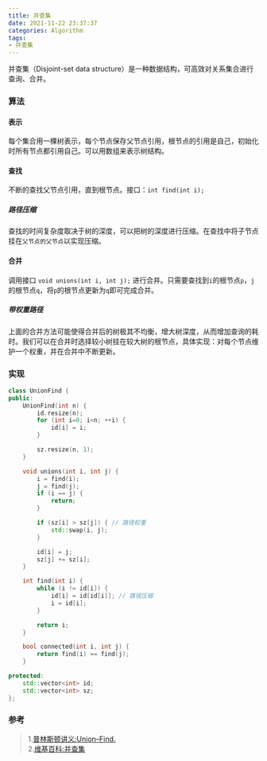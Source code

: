 ```yaml
---
title: 并查集
date: 2021-11-22 23:37:37
categories: Algorithm
tags:
- 并查集
---
```


并查集（Disjoint-set data structure）是一种数据结构，可高效对关系集合进行查询、合并。
<!-- more -->

### 算法
#### 表示
每个集合用一棵树表示，每个节点保存父节点引用，根节点的引用是自己，初始化时所有节点都引用自己。可以用数组来表示树结构。

#### 查找
不断的查找父节点引用，直到根节点。接口：```int find(int i);```

##### 路径压缩
查找的时间复杂度取决于树的深度，可以把树的深度进行压缩。在查找中将子节点挂在`父节点的父节点`以实现压缩。

#### 合并
调用接口 ```void unions(int i, int j);``` 进行合并。只需要查找到`i`的根节点`p`，`j`的根节点`q`，将`p`的根节点更新为`q`即可完成合并。

##### 带权重路径
上面的合并方法可能使得合并后的树极其不均衡，增大树深度，从而增加查询的耗时。我们可以在合并时选择较小树挂在较大树的根节点，具体实现：对每个节点维护一个权重，并在合并中不断更新。

### 实现
``` cpp
class UnionFind {
public:
    UnionFind(int n) {
        id.resize(n);
        for (int i=0; i<n; ++i) {
            id[i] = i;
        }

        sz.resize(n, 1);
    }

    void unions(int i, int j) {
        i = find(i);
        j = find(j);
        if (i == j) {
            return;
        }

        if (sz[i] > sz[j]) { // 路径权重
            std::swap(i, j);
        }

        id[i] = j;
        sz[j] += sz[i];
    }

    int find(int i) {
        while (i != id[i]) {
            id[i] = id[id[i]]; // 路径压缩
            i = id[i];
        }

        return i;
    }

    bool connected(int i, int j) {
        return find(i) == find(j);
    }

protected:
    std::vector<int> id;
    std::vector<int> sz;
};
```

### 参考
> 1.[普林斯顿讲义:Union–Find.](https://algs4.cs.princeton.edu/lectures/keynote/15UnionFind.pdf)  
> 2.[维基百科:并查集](https://zh.wikipedia.org/wiki/%E5%B9%B6%E6%9F%A5%E9%9B%86)
